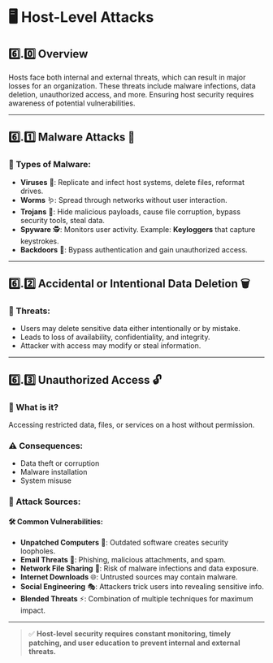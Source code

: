 # 🖥️ Host-Level Attacks

## 6️⃣.0️⃣ Overview

Hosts face both internal and external threats, which can result in major losses for an organization. These threats include malware infections, data deletion, unauthorized access, and more. Ensuring host security requires awareness of potential vulnerabilities.

---

## 6️⃣.1️⃣ Malware Attacks 🦠

### 📌 Types of Malware:

- **Viruses** 🧬: Replicate and infect host systems, delete files, reformat drives.
- **Worms** 🪱: Spread through networks without user interaction.
- **Trojans** 🐴: Hide malicious payloads, cause file corruption, bypass security tools, steal data.
- **Spyware** 🕵️: Monitors user activity. Example: **Keyloggers** that capture keystrokes.
- **Backdoors** 🚪: Bypass authentication and gain unauthorized access.

---

## 6️⃣.2️⃣ Accidental or Intentional Data Deletion 🗑️

### 📌 Threats:

- Users may delete sensitive data either intentionally or by mistake.
- Leads to loss of availability, confidentiality, and integrity.
- Attacker with access may modify or steal information.

---

## 6️⃣.3️⃣ Unauthorized Access 🔓

### 📌 What is it?

Accessing restricted data, files, or services on a host without permission.

### ⚠️ Consequences:

- Data theft or corruption
- Malware installation
- System misuse

### 📍 Attack Sources:

#### 🛠️ Common Vulnerabilities:

- **Unpatched Computers** 🧯: Outdated software creates security loopholes.
- **Email Threats** 📧: Phishing, malicious attachments, and spam.
- **Network File Sharing** 🔗: Risk of malware infections and data exposure.
- **Internet Downloads** 🌐: Untrusted sources may contain malware.
- **Social Engineering** 🎭: Attackers trick users into revealing sensitive info.
- **Blended Threats** ⚡: Combination of multiple techniques for maximum impact.

---

> ✅ **Host-level security requires constant monitoring, timely patching, and user education to prevent internal and external threats.**
